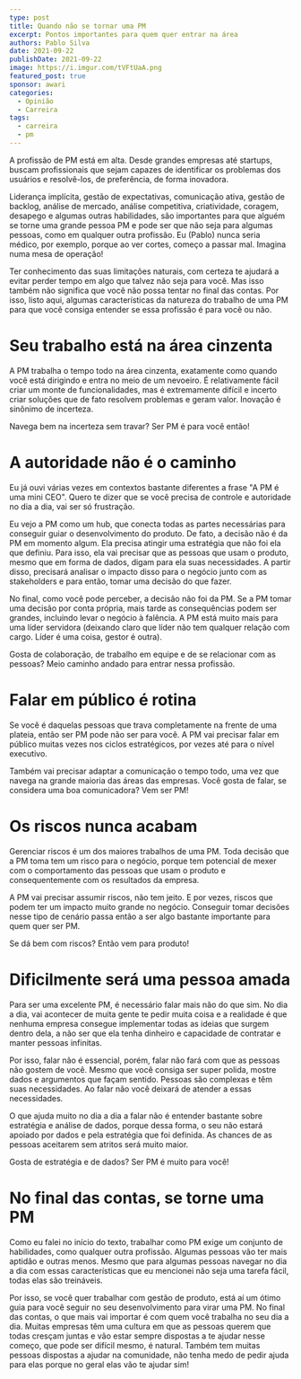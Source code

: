 ```yaml
---
type: post
title: Quando não se tornar uma PM
excerpt: Pontos importantes para quem quer entrar na área
authors: Pablo Silva
date: 2021-09-22
publishDate: 2021-09-22
image: https://i.imgur.com/tVFtUaA.png
featured_post: true
sponsor: awari
categories:
  - Opinião
  - Carreira
tags:
  - carreira
  - pm
---
```


A profissão de PM está em alta. Desde grandes empresas até startups, buscam profissionais que sejam capazes de identificar os problemas dos usuários e resolvê-los, de preferência, de forma inovadora.

Liderança implícita, gestão de expectativas, comunicação ativa, gestão de backlog, análise de mercado, análise competitiva, criatividade, coragem, desapego e algumas outras habilidades, são importantes para que alguém se torne uma grande pessoa PM e pode ser que não seja para algumas pessoas, como em qualquer outra profissão. Eu (Pablo) nunca seria médico, por exemplo, porque ao ver cortes, começo a passar mal. Imagina numa mesa de operação!

Ter conhecimento das suas limitações naturais, com certeza te ajudará a evitar perder tempo em algo que talvez não seja para você. Mas isso também não significa que você não possa tentar no final das contas. Por isso, listo aqui, algumas características da natureza do trabalho de uma PM para que você consiga entender se essa profissão é para você ou não.

# Seu trabalho está na área cinzenta

A PM trabalha o tempo todo na área cinzenta, exatamente como quando você está dirigindo e entra no meio de um nevoeiro. É relativamente fácil criar um monte de funcionalidades, mas é extremamente difícil e incerto criar soluções que de fato resolvem problemas e geram valor. Inovação é sinônimo de incerteza.

Navega bem na incerteza sem travar? Ser PM é para você então!

# A autoridade não é o caminho

Eu já ouvi várias vezes em contextos bastante diferentes a frase "A PM é uma mini CEO". Quero te dizer que se você precisa de controle e autoridade no dia a dia, vai ser só frustração.

Eu vejo a PM como um hub, que conecta todas as partes necessárias para conseguir guiar o desenvolvimento do produto. De fato, a decisão não é da PM em momento algum. Ela precisa atingir uma estratégia que não foi ela que definiu. Para isso, ela vai precisar que as pessoas que usam o produto, mesmo que em forma de dados, digam para ela suas necessidades. A partir disso, precisará analisar o impacto disso para o negócio junto com as stakeholders e para então, tomar uma decisão do que fazer.

No final, como você pode perceber, a decisão não foi da PM. Se a PM tomar uma decisão por conta própria, mais tarde as consequências podem ser grandes, incluindo levar o negócio à falência. A PM está muito mais para uma líder servidora (deixando claro que líder não tem qualquer relação com cargo. Líder é uma coisa, gestor é outra).

Gosta de colaboração, de trabalho em equipe e de se relacionar com as pessoas? Meio caminho andado para entrar nessa profissão.

# Falar em público é rotina

Se você é daquelas pessoas que trava completamente na frente de uma plateia, então ser PM pode não ser para você. A PM vai precisar falar em público muitas vezes nos ciclos estratégicos, por vezes até para o nível executivo.

Também vai precisar adaptar a comunicação o tempo todo, uma vez que navega na grande maioria das áreas das empresas. Você gosta de falar, se considera uma boa comunicadora? Vem ser PM!

# Os riscos nunca acabam

Gerenciar riscos é um dos maiores trabalhos de uma PM. Toda decisão que a PM toma tem um risco para o negócio, porque tem potencial de mexer com o comportamento das pessoas que usam o produto e consequentemente com os resultados da empresa.

A PM vai precisar assumir riscos, não tem jeito. E por vezes, riscos que podem ter um impacto muito grande no negócio. Conseguir tomar decisões nesse tipo de cenário passa então a ser algo bastante importante para quem quer ser PM.

Se dá bem com riscos? Então vem para produto!

# Dificilmente será uma pessoa amada

Para ser uma excelente PM, é necessário falar  mais não do que sim. No dia a dia, vai acontecer de muita gente te pedir muita coisa e a realidade é que nenhuma empresa consegue implementar todas as ideias que surgem dentro dela, a não ser que ela tenha dinheiro e capacidade de contratar e manter pessoas infinitas.

Por isso, falar não é essencial, porém, falar não fará com que as pessoas não gostem de você. Mesmo que você consiga ser super polida, mostre dados e argumentos que façam sentido. Pessoas são complexas e têm suas necessidades. Ao falar não você deixará de atender a essas necessidades.

O que ajuda muito no dia a dia a falar não é entender bastante sobre estratégia e análise de dados, porque dessa forma, o seu não estará apoiado por dados e pela estratégia que foi definida. As chances de as pessoas aceitarem sem atritos será muito maior.

Gosta de estratégia e de dados? Ser PM é muito para você!

# No final das contas, se torne uma PM

Como eu falei no início do texto, trabalhar como PM exige um conjunto de habilidades, como qualquer outra profissão. Algumas pessoas vão ter mais aptidão e outras menos. Mesmo que para algumas pessoas navegar no dia a dia com essas características que eu mencionei não seja uma tarefa fácil, todas elas são treináveis.

Por isso, se você quer trabalhar com gestão de produto, está aí um ótimo guia para você seguir no seu desenvolvimento para virar uma PM. No final das contas, o que mais vai importar é com quem você trabalha no seu dia a dia. Muitas empresas têm uma cultura em que as pessoas querem que todas cresçam juntas e vão estar sempre dispostas a te ajudar nesse começo, que pode ser difícil mesmo, é natural. Também tem muitas pessoas dispostas a ajudar na comunidade, não tenha medo de pedir ajuda para elas porque no geral elas vão te ajudar sim!